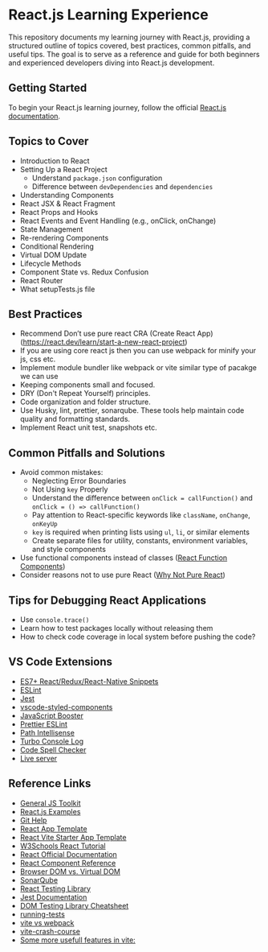 # React.js Learning Experience

This repository documents my learning journey with React.js, providing a structured outline of topics covered, best practices, common pitfalls, and useful tips. The goal is to serve as a reference and guide for both beginners and experienced developers diving into React.js development.

## Getting Started

To begin your React.js learning journey, follow the official [React.js documentation](https://react.dev/learn/start-a-new-react-project).

## Topics to Cover

- Introduction to React
- Setting Up a React Project
  - Understand `package.json` configuration
  - Difference between `devDependencies` and `dependencies`
- Understanding Components
- React JSX & React Fragment
- React Props and Hooks
- React Events and Event Handling (e.g., onClick, onChange)
- State Management
- Re-rendering Components
- Conditional Rendering
- Virtual DOM Update
- Lifecycle Methods
- Component State vs. Redux Confusion
- React Router
- What setupTests.js file

## Best Practices
* Recommend Don’t use pure react CRA (Create React App) (https://react.dev/learn/start-a-new-react-project)
* If you are using core react js then you can use webpack for minify your js, css etc.
* Implement module bundler like webpack or vite similar type of pacakge we can use
* Keeping components small and focused.
* DRY (Don't Repeat Yourself) principles.
* Code organization and folder structure.
* Use Husky, lint, prettier, sonarqube. These tools help maintain code quality and formatting standards.
* Implement React unit test, snapshots etc.

## Common Pitfalls and Solutions

- Avoid common mistakes:
  - Neglecting Error Boundaries
  - Not Using `key` Properly
  - Understand the difference between `onClick = callFunction()` and `onClick = () => callFunction()`
  - Pay attention to React-specific keywords like `className`, `onChange`, `onKeyUp`
  - `key` is required when printing lists using `ul`, `li`, or similar elements
  - Create separate files for utility, constants, environment variables, and style components
- Use functional components instead of classes ([React Function Components](https://react.dev/docs/components-and-props#function-and-class-components))
- Consider reasons not to use pure React ([Why Not Pure React](https://react.dev/learn/start-a-new-react-project))

## Tips for Debugging React Applications

- Use `console.trace()`
- Learn how to test packages locally without releasing them
- How to check code coverage in local system before pushing the code?

## VS Code Extensions

- [ES7+ React/Redux/React-Native Snippets](https://marketplace.visualstudio.com/items?itemName=dsznajder.es7-react-js-snippets)
- [ESLint](https://marketplace.visualstudio.com/items?itemName=dbaeumer.vscode-eslint)
- [Jest](https://marketplace.visualstudio.com/items?itemName=Orta.vscode-jest)
- [vscode-styled-components](https://marketplace.visualstudio.com/items?itemName=jpoissonnier.vscode-styled-components)
- [JavaScript Booster](https://marketplace.visualstudio.com/items?itemName=sburg.vscode-javascript-booster)
- [Prettier ESLint](https://marketplace.visualstudio.com/items?itemName=rvest.vs-code-prettier-eslint)
- [Path Intellisense](https://marketplace.visualstudio.com/items?itemName=christian-kohler.path-intellisense)
- [Turbo Console Log](https://marketplace.visualstudio.com/items?itemName=ChakrounAnas.turbo-console-log)
- [Code Spell Checker](https://marketplace.visualstudio.com/items?itemName=streetsidesoftware.code-spell-checker)
- [Live server](https://marketplace.visualstudio.com/items?itemName=ritwickdey.LiveServer)

## Reference Links

- [General JS Toolkit](https://github.com/vitabletech/general-js-toolkit)
- [React.js Examples](https://github.com/msrajawat298/msrajawat298.github.io/tree/main/React%20js)
- [Git Help](https://github.com/msrajawat298/msrajawat298.github.io/tree/main/git_help)
- [React App Template](https://github.com/msrajawat298/react-app-template)
- [React Vite Starter App Template](https://github.com/vitabletech/react-vite-starter-app-template)
- [W3Schools React Tutorial](https://www.w3schools.com/react/react_getstarted.asp)
- [React Official Documentation](https://react.new/)
- [React Component Reference](https://react.dev/reference/react/Component)
- [Browser DOM vs. Virtual DOM](https://media.geeksforgeeks.org/wp-content/uploads/20230725135348/Browser-DOM-Virtual-DOM-copy.webp)
- [SonarQube](https://www.sonarsource.com/products/sonarcloud/)
- [React Testing Library](https://testing-library.com/docs/react-testing-library/intro/)
- [Jest Documentation](https://jestjs.io/docs/tutorial-react)
- [DOM Testing Library Cheatsheet](https://testing-library.com/docs/dom-testing-library/cheatsheet)
- [running-tests](https://create-react-app.dev/docs/running-tests/)
- [vite vs webpack](https://miro.medium.com/v2/resize:fit:1400/format:webp/1*vmJC9y5GRk_ZYS0GbI_w7Q.png)
- [vite-crash-course](https://www.traversymedia.com/blog/vite-crash-course)
- [Some more usefull features in vite: ](https://www.youtube.com/watch?v=89NJdbYTgJ8&ab_channel=Traversy)